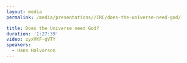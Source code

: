 ```yaml
---
layout: media
permalink: /media/presentations//IRC/does-the-universe-need-god/

title: Does the Universe need God?
duration: '1:27:39'
video: zyxVKF-qVTY
speakers:
  - Hans Halvorson
---
```

